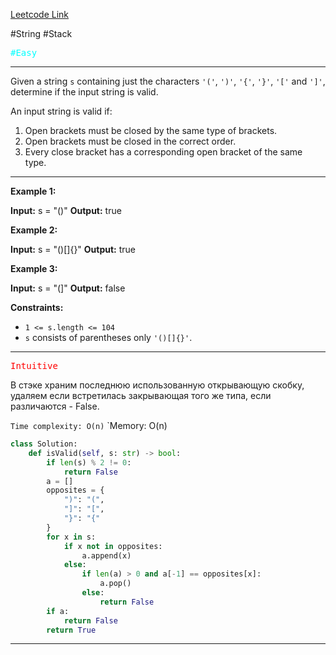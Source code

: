 [Leetcode Link](https://leetcode.com/problems/valid-parentheses/)

#String #Stack

<kbd><span style="color:cyan;">#Easy</span> </kbd>

---
Given a string `s` containing just the characters `'('`, `')'`, `'{'`, `'}'`, `'['` and `']'`, determine if the input string is valid.

An input string is valid if:

1. Open brackets must be closed by the same type of brackets.
2. Open brackets must be closed in the correct order.
3. Every close bracket has a corresponding open bracket of the same type.
---
**Example 1:**

**Input:** s = "()"
**Output:** true

**Example 2:**

**Input:** s = "()[]{}"
**Output:** true

**Example 3:**

**Input:** s = "(]"
**Output:** false

**Constraints:**

- `1 <= s.length <= 104`
- `s` consists of parentheses only `'()[]{}'`.
---
<kbd><span style="color:red;">Intuitive</span></kbd>

В стэке храним последнюю использованную открывающую скобку, удаляем если встретилась закрывающая того же типа, если различаются - False.

`Time complexity: O(n)`
`Memory: O(n)


```python
class Solution:
    def isValid(self, s: str) -> bool:
        if len(s) % 2 != 0:
            return False
        a = []
        opposites = {
            ")": "(",
            "]": "[",
            "}": "{"
        }
        for x in s:
            if x not in opposites:
                a.append(x)
            else:
                if len(a) > 0 and a[-1] == opposites[x]:
                    a.pop()
                else:
                    return False
        if a:
            return False
        return True
```

---
